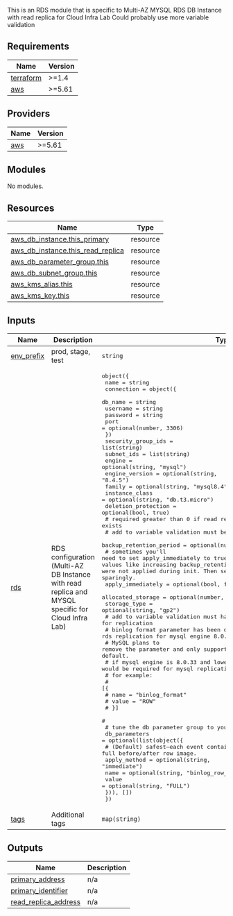 
This is an RDS module that is specific to Multi-AZ MYSQL RDS DB Instance with read replica for Cloud Infra Lab
Could probably use more variable validation

## Requirements

| Name | Version |
|------|---------|
| <a name="requirement_terraform"></a> [terraform](#requirement\_terraform) | >=1.4 |
| <a name="requirement_aws"></a> [aws](#requirement\_aws) | >=5.61 |

## Providers

| Name | Version |
|------|---------|
| <a name="provider_aws"></a> [aws](#provider\_aws) | >=5.61 |

## Modules

No modules.

## Resources

| Name | Type |
|------|------|
| [aws_db_instance.this_primary](https://registry.terraform.io/providers/hashicorp/aws/latest/docs/resources/db_instance) | resource |
| [aws_db_instance.this_read_replica](https://registry.terraform.io/providers/hashicorp/aws/latest/docs/resources/db_instance) | resource |
| [aws_db_parameter_group.this](https://registry.terraform.io/providers/hashicorp/aws/latest/docs/resources/db_parameter_group) | resource |
| [aws_db_subnet_group.this](https://registry.terraform.io/providers/hashicorp/aws/latest/docs/resources/db_subnet_group) | resource |
| [aws_kms_alias.this](https://registry.terraform.io/providers/hashicorp/aws/latest/docs/resources/kms_alias) | resource |
| [aws_kms_key.this](https://registry.terraform.io/providers/hashicorp/aws/latest/docs/resources/kms_key) | resource |

## Inputs

| Name | Description | Type | Default | Required |
|------|-------------|------|---------|:--------:|
| <a name="input_env_prefix"></a> [env\_prefix](#input\_env\_prefix) | prod, stage, test | `string` | n/a | yes |
| <a name="input_rds"></a> [rds](#input\_rds) | RDS configuration (Multi-AZ DB Instance with read replica and MYSQL specific for Cloud Infra Lab) | <pre>object({<br/>    name = string<br/>    connection = object({<br/>      db_name  = string<br/>      username = string<br/>      password = string<br/>      port     = optional(number, 3306)<br/>    })<br/>    security_group_ids  = list(string)<br/>    subnet_ids          = list(string)<br/>    engine              = optional(string, "mysql")<br/>    engine_version      = optional(string, "8.4.5")<br/>    family              = optional(string, "mysql8.4")<br/>    instance_class      = optional(string, "db.t3.micro")<br/>    deletion_protection = optional(bool, true)<br/>    # required greater than 0 if read replica exists<br/>    # add to variable validation must be more than 0<br/>    backup_retention_period = optional(number, 7)<br/>    # sometimes you'll need to set apply_immediately to true on the primary DB when changing values like increasing backup_retention_period from 0 to 7 (etc) if they were not applied during init. Then set back to false after apply. Use sparingly.<br/>    apply_immediately = optional(bool, false)<br/>    allocated_storage = optional(number, 20)<br/>    storage_type      = optional(string, "gp2")<br/>    # add to variable validation must have this for replication<br/>    # binlog format parameter has been deprecated for rds replication for mysql engine 8.0.34+ and 8.4.0<br/>    # MySQL plans to remove the parameter and only support row-based replication by default.<br/>    # if mysql engine is 8.0.33 and lower then a binlog_format would be required for mysql replication<br/>    # for example:<br/>    # [{<br/>    #   name  = "binlog_format"<br/>    #   value = "ROW"<br/>    # }]<br/>    #<br/>    # tune the db parameter group to your db needs<br/>    db_parameters = optional(list(object({<br/>      # (Default) safest—each event contains full before/after row image.<br/>      apply_method = optional(string, "immediate")<br/>      name         = optional(string, "binlog_row_image")<br/>      value        = optional(string, "FULL")<br/>    })), [])<br/>  })</pre> | n/a | yes |
| <a name="input_tags"></a> [tags](#input\_tags) | Additional tags | `map(string)` | `{}` | no |

## Outputs

| Name | Description |
|------|-------------|
| <a name="output_primary_address"></a> [primary\_address](#output\_primary\_address) | n/a |
| <a name="output_primary_identifier"></a> [primary\_identifier](#output\_primary\_identifier) | n/a |
| <a name="output_read_replica_address"></a> [read\_replica\_address](#output\_read\_replica\_address) | n/a |
